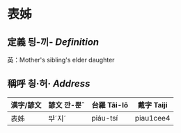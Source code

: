 # 表姊
## 定義 딍-끼- _Definition_




英：Mother's sibling's elder daughter

## 稱呼 칑·허· _Address_

漢字/諺文 | 諺文 깐-뿐ˆ | 台羅 Tâi-lô | 戴字 Taiji
--- | --- | --- | --- 
表姊 | ᄇᆤˊ지ˊ | piáu-tsí | piau1cee4 
